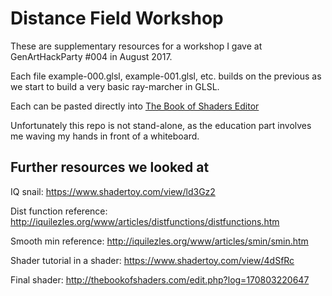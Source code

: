# Distance Field Workshop

These are supplementary resources for a workshop I gave at GenArtHackParty #004 in August 2017. 

Each file example-000.glsl, example-001.glsl, etc. builds on the previous as we start
to build a very basic ray-marcher in GLSL.

Each can be pasted directly into [The Book of Shaders Editor](http://editor.thebookofshaders.com/)

Unfortunately this repo is not stand-alone, as the education part involves me
waving my hands in front of a whiteboard.

## Further resources we looked at

IQ snail: https://www.shadertoy.com/view/ld3Gz2

Dist function reference: http://iquilezles.org/www/articles/distfunctions/distfunctions.htm

Smooth min reference: http://iquilezles.org/www/articles/smin/smin.htm

Shader tutorial in a shader: https://www.shadertoy.com/view/4dSfRc

Final shader: http://thebookofshaders.com/edit.php?log=170803220647

